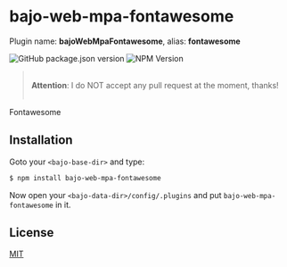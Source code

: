 # bajo-web-mpa-fontawesome

Plugin name: **bajoWebMpaFontawesome**, alias: **fontawesome**

![GitHub package.json version](https://img.shields.io/github/package-json/v/ardhi/bajo-web-mpa-fontawesome) ![NPM Version](https://img.shields.io/npm/v/bajo-web-mpa-fontawesome)

> <br />**Attention**: I do NOT accept any pull request at the moment, thanks!<br /><br />

Fontawesome

## Installation

Goto your ```<bajo-base-dir>``` and type:

```bash
$ npm install bajo-web-mpa-fontawesome
```

Now open your ```<bajo-data-dir>/config/.plugins``` and put ```bajo-web-mpa-fontawesome``` in it.

## License

[MIT](LICENSE)